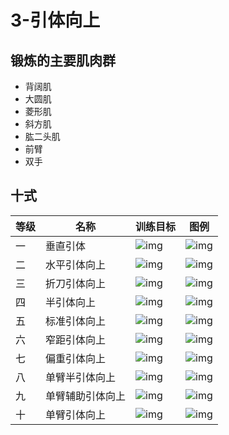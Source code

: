 # 3-引体向上

## 锻炼的主要肌肉群
- 背阔肌
- 大圆肌
- 菱形肌
- 斜方肌
- 肱二头肌
- 前臂
- 双手

## 十式
|等级|名称|训练目标|图例|
|-|-|-|-|
|一|垂直引体|![img](./img/3-1-0.png)|![img](./img/3-1-1.png)|
|二|水平引体向上|![img](./img/3-2-0.png)|![img](./img/3-2-1.png)|
|三|折刀引体向上|![img](./img/3-3-0.png)|![img](./img/3-3-1.png)|
|四|半引体向上|![img](./img/3-4-0.png)|![img](./img/3-4-1.png)|
|五|标准引体向上|![img](./img/3-5-0.png)|![img](./img/3-5-1.png)|
|六|窄距引体向上|![img](./img/3-6-0.png)|![img](./img/3-6-1.png)|
|七|偏重引体向上|![img](./img/3-7-0.png)|![img](./img/3-7-1.png)|
|八|单臂半引体向上|![img](./img/3-8-0.png)|![img](./img/3-8-1.png)|
|九|单臂辅助引体向上|![img](./img/3-9-0.png)|![img](./img/3-9-1.png)|
|十|单臂引体向上|![img](./img/3-10-0.png)|![img](./img/3-10-1.png)|
